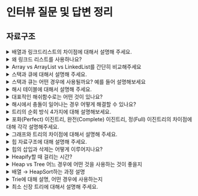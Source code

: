 <h1>인터뷰 질문 및 답변 정리</h1>

<h2>자료구조</h2>
<details markdown="1">
<summary>배열과 링크드리스트의 차이점에 대해서 설명해 주세요.</summary>
배열과 링크드리스트의 차이점은 자료의 저장방식과 그로 인한 시간복잡도 차이입니다.
배열은 테이블에 값을 저장하는 구조를 가지고 있습니다. 링크드 리스트는 값과 이전 자료와 이후 자료의 주소값을 저장하는 구조를 가지고 있습니다.
그래서 배열의 경우에는 자료의 인덱스를 알 경우 O(1)만에 탐색이가 가능하나 삭제와 삽입에 있어서 값을 옮겨줘야 하기 떄문에 O(n)만큼걸립니다.
링크드리스트의 경우에는 위치를 따로 저장하지 않기 떄문에 탐색에 O(N)만큼 걸리지만 삭제와 삽입이 O(1)만에 됩니다.
탐색이 자주 일어나거나 메모리 공간의 낭비가 없을 경우에는 배열, 삽입/삭제가 자주 일어나는 경우 링크드 리스트를 사용합니다.
</details>
<details markdown="1">
<summary>왜 링크드 리스트를 사용하나요?</summary>
링크드 리스트가 배열에 비해서 삽입과 삭제에 있어서 시간복잡도가 낮고, 낭비되는 메모리 공간이 적기때문에 사용합니다.
</details>
<details markdown="1">
<summary>Array vs ArrayList vs LinkedList를 간단히 비교해주세요</summary>
Array의 경우에는 인덱스를 알경우 자료의 탐색에 이점이 있고, ArrayList의 경우 탐색과 array보다 좀 더
유연하게 메모리 공간을 사용할수 있다는 장점이 있습니다. LinkedList는 삽입과 삭제를 O(1)만에 처리할 수 있다는 이점이 있습니다.

[세 자료구조 비교](https://velog.io/@adam2/Array%EC%99%80-List%EA%B7%B8%EB%A6%AC%EA%B3%A0-Java-List#:~:text=%ED%95%98%EB%8A%94%20%EA%B2%83%EC%9D%B4%20%EC%A2%8B%EB%8B%A4.-,%EB%B0%B0%EC%97%B4%EA%B3%BC%20ArrayList%EC%9D%98%20%EC%B0%A8%EC%9D%B4,element%EB%A7%8C%20%EB%8B%B4%EC%9D%84%20%EC%88%98%20%EC%9E%88%EB%8B%A4.)
</details>
<details markdown="1">
<summary>스택과 큐에 대해서 설명해 주세요.</summary>
스택은 LIFO 즉, 후입선출의 특성을 갖는 자료구조입니다. 큐는 FIFO 즉, 선입선출의 특성을 갖는 자료구조입니다. 스택의 경우 함수의 콜스택, 문자열의 역순 출력, 연산자 후위 표기법 등에서 사용됩니다.
큐의 경우 버퍼나 BFS 등에 사용됩니다.

</details>
<details markdown="1">
<summary>스택과 큐는 어떤 경우에 사용될까요? 예를 들어 설명해보세요</summary>
스택의 경우 함수의 콜스택, 문자열의 역순 출력, 연산자 후위 표기법 등에서 사용됩니다.
큐의 경우 버퍼나 BFS 등에 사용됩니다.

</details>
<details markdown="1">
<summary>해시 테이블에 대해서 설명해 주세요.</summary>
해시 테이블은 키와 값형태로 자료를 저장하는 테이블입니다. 충돌이 발생하지 않을경우 평균적으로 O(1)만에 자료를 탐색할 수 있다는 장점을 가집니다. 해시 테이블은 각각의 key값에 해시함수를 적용해 배열의 고유한 index를 저장하고 index를 활용해 값을 저장하거나 검색합니다.

[해쉬테이블 총정리](https://mangkyu.tistory.com/102)

꼬리질문
- 자바를 사용할 경우, HashTable과 HashMap의 차이는 무엇인가요?
</details>
<details markdown="1">
<summary>대표적인 해쉬함수로는 어떤 것이 있나요?</summary>
대표적인 해쉬 함수로는 입력값을 테이블의 크기로 나눈 나머지를 통한 division method, 각 key의 문자열을 아스키 코드로 바뀌고 합한 데이터를 주소로 사용하는 Digit Folding, 숫자로 된 key값 k와 0과 1사이의 실수 A, 2의 제곱수인 mdㄹ 사용한 Mutiplication Method가 있습니다.

</details>
<details markdown="1">
<summary>해시에서 충돌이 일어나는 경우 어떻게 해결할 수 있나요?</summary>
해쉬에서 충돌이 일어나는 경우, 분리 연결법과 개방 주소법 크게 두가지로 해결할 수 있습니다.
분리 연결법은 연결리스트로 새로운 노드를 추가해서 다음 데이터의 주소를 저장하는 방법입니다.
개방 주소법은 해쉬 함수로 얻은 주소가 아닌 다른 주소에 데이터를 주소하도록 허용하는 방법입니다.
추가적으로 개방주소법에 충돌이 일어날 경우 일정 수 만큼 더해서 주소 값을 변경하는 선형 탐사와, 제곱 탐사도 있습니다.
</details>
<details markdown="1">
<summary>트리의 순회 방식 4가지에 대해 설명해보세요. </summary>
트리의 순회방식에는 전위 순회, 중위 순회, 후위 순회, 레벨 순회가 있습니다. 전위 순회는 부모, 왼쪽자식, 오른쪽 자식 순서로 방문합니다. 중위 순회는 왼쪽자식 부모 오른쪽 자식 순서로 방문합니다.
후위 순회는 왼쪽 자식, 부모, 오른쪽 자식 순서로 방문합니다. 레벨 순회는 BFS처럼 동작합니다. 깊이가 동일한 노드부터 방문합니다.

[4가지 순회방법](https://m.blog.naver.com/ohj3423/222360973104)
</details>
<details markdown="1">
<summary>포화(Perfect) 이진트리, 완전(Complete) 이진트리, 정(Full) 이진트리의 차이점에 대해 각각 설명해주세요.</summary>
포화 이진 트리는 리프가 아닌 자식들은 모두 2개의 자식을 가지는 트리입니다. 완전 이진 트리는 포화 이진 트리의 리프를 오른쪽에서 부터 제거해서 얻어질 수 있는 이진 트리입니다. 정 이진트리는 모든 노드가 0개 또는 2개의 자식만을 가지는 이진트리입니다.
</details>
<details markdown="1">
<summary>그래프와 트리의 차이점에 대해서 설명해 주세요.</summary>
트리는 그래프에 포함되며, 둘의 차이는 트리에서는 사이클을 허용하지 않는다는 것입니다.
</details>
<details markdown="1">
<summary>힙 자료구조에 대해 설명해 주세요.</summary>
힙 자료구조는 완전 이진트리의 일종으로 최대힙과 최소힙으로 나누어 집니다.
최소힙은 부모노드보다 자식노드가 항상 큰 이진트리이고, 최대힙은 부모노드보다 자식노드가 항상 작은 이진트리 입니다.
</details>
<details markdown="1">
<summary>힙의 삽입과 삭제는 어떻게 이루어지나요?</summary>
힙의 삽입은 새로운 원소가 들어오면 일단 새로운 노드를 힙의 마지막 노드에 삽입합니다.
삽입을 한뒤 힙의 조건에 따라 부모노드와 비교하고 맞지 않으면 위치를 바꿔주는 과정을 반복합니다.
합의 삭제는 루트 노드를 삭제한 다음 마지막 노드를 루트노드에 가져오고 마찬가지로, 힙의 조건을 만족하는지 체크하며 자식노드와 위치를 바뀌는 과정을 반복합니다. 이때 두 자식노드중 최대힙의 경우 더 큰 자식을 위로 보냅니다.

[heap 삽입 삭제 과정](https://makemethink.tistory.com/136)
</details>
<details markdown="1">
<summary>Heapify할 때 걸리는 시간?</summary>


[heapify 시간복잡도](https://velog.io/@emplam27/%EC%9E%90%EB%A3%8C%EA%B5%AC%EC%A1%B0-%EA%B7%B8%EB%A6%BC%EC%9C%BC%EB%A1%9C-%EC%95%8C%EC%95%84%EB%B3%B4%EB%8A%94-%ED%9E%99Heap#%ED%9E%99%EC%9D%B4-%EC%95%84%EB%8B%8C-%EB%B0%B0%EC%97%B4%EC%9D%84-%ED%9E%99%EC%9C%BC%EB%A1%9C-%EB%A7%8C%EB%93%A4%EA%B8%B0build-heap)
[heapify](https://chayan-memorias.tistory.com/116)
</details>

<details markdown="1">
<summary>Heap vs Tree 어느 경우에 어떤 것을 사용하는 것이 좋을지</summary>
최댓값 및 최솟값을 찾아내는 연산이 필요할 때 사용합니다. 구체적으로 다익스트라 알고리즘에서 최소 비용의
간선을 찾을때 heap자료구조를 이용합니다.
Tree는 여러 개체들 사이의 계층구조를 표현해야할 때 주로 사용합니다.

[Tree](https://makemethink.tistory.com/125)
</details>

<details markdown="1">
<summary>배열 → HeapSort하는 과정 설명</summary>
배열의 원소 n개를 heapify 해주는 과정이기 때문에 O(nlogn)의 시간복잡도를 가집니다.
</details>

<details markdown="1">
<summary>Trie에 대해 설명, 어떤 경우에 사용하는지</summary>
트라이란 주로 문자열의 집합을 표현하는데 사용되는 자료구조입니다.
트라이의 한 노드를 표현하는 객체는 자손노드들을 가리키는 포인터 목록과 종료 노드인지 나타내는
불리언 값으로 구성되어있습니다. 문자열 중 겹치는 부분을 하나의 경로에 같이 저장합니다.
</details>

<details markdown="1">
<summary>최소 신장 트리에 대해서 설명해 주세요.</summary>
최소 신장트리는 그래프에서 그래프의 모든 정점을 포함하는 트리입니다. 최소 신장트리를 구하는 알고리즘에는
정점 선택 기반의 프림 알고리즘과 간선 선택 기반의 크루스칼 알고리즘이 있습니다.
</details>
